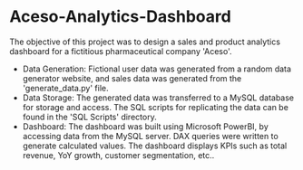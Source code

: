 # Aceso-Analytics-Dashboard

The objective of this project was to design a sales and product analytics dashboard for a fictitious pharmaceutical company 'Aceso'.
* Data Generation:
  Fictional user data was generated from a random data generator website, and sales data was generated from the 'generate_data.py' file.
* Data Storage:
  The generated data was transferred to a MySQL database for storage and access. The SQL scripts for replicating the data can be found in the 'SQL Scripts' directory.
* Dashboard:
  The dashboard was built using Microsoft PowerBI, by accessing data from the MySQL server. DAX queries were written to generate calculated values. The dashboard displays KPIs such as total revenue, YoY growth, customer segmentation, etc.. 
